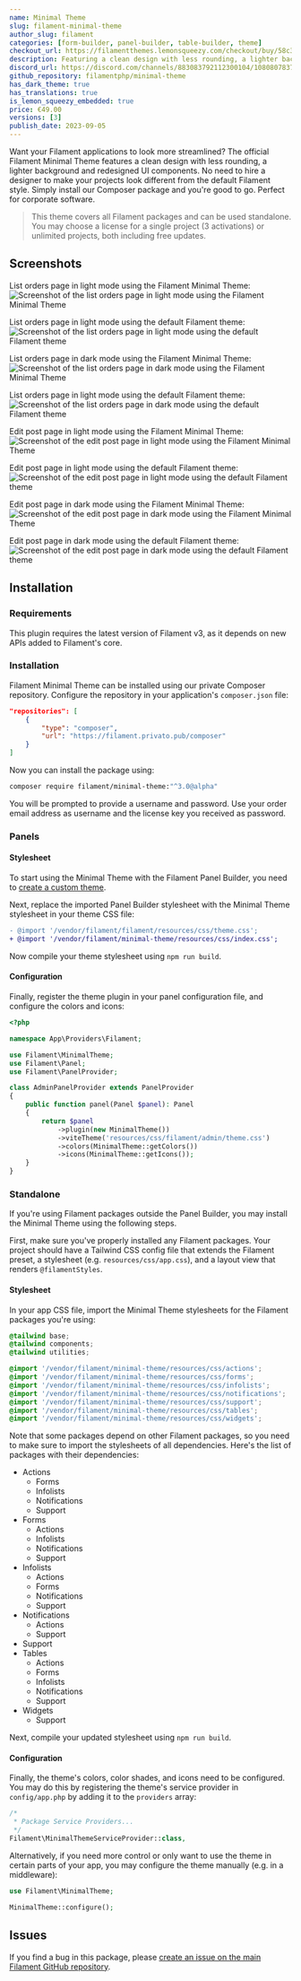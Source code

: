 ```yaml
---
name: Minimal Theme
slug: filament-minimal-theme
author_slug: filament
categories: [form-builder, panel-builder, table-builder, theme]
checkout_url: https://filamentthemes.lemonsqueezy.com/checkout/buy/58c32592-f76a-4685-aba2-65487cbcd3cc?embed=1&logo=0
description: Featuring a clean design with less rounding, a lighter background and redesigned UI components.
discord_url: https://discord.com/channels/883083792112300104/1080807837833384017
github_repository: filamentphp/minimal-theme
has_dark_theme: true
has_translations: true
is_lemon_squeezy_embedded: true
price: €49.00
versions: [3]
publish_date: 2023-09-05
---
```


Want your Filament applications to look more streamlined? The official Filament Minimal Theme features a clean design with less rounding, a lighter background and redesigned UI components. No need to hire a designer to make your projects look different from the default Filament style. Simply install our Composer package and you're good to go. Perfect for corporate software.

> This theme covers all Filament packages and can be used standalone. You may choose a license for a single project (3 activations) or unlimited projects, both including free updates.

## Screenshots

List orders page in light mode using the Filament Minimal Theme:
![Screenshot of the list orders page in light mode using the Filament Minimal Theme](/images/content/plugins/images/filament-minimal-theme-screenshot-light-list-orders.webp)

List orders page in light mode using the default Filament theme:
![Screenshot of the list orders page in light mode using the default Filament theme](/images/content/plugins/images/filament-minimal-theme-screenshot-light-list-orders-default.webp)

List orders page in dark mode using the Filament Minimal Theme:
![Screenshot of the list orders page in dark mode using the Filament Minimal Theme](/images/content/plugins/images/filament-minimal-theme-screenshot-dark-list-orders.webp)

List orders page in light mode using the default Filament theme:
![Screenshot of the list orders page in dark mode using the default Filament theme](/images/content/plugins/images/filament-minimal-theme-screenshot-dark-list-orders-default.webp)

Edit post page in light mode using the Filament Minimal Theme:
![Screenshot of the edit post page in light mode using the Filament Minimal Theme](/images/content/plugins/images/filament-minimal-theme-screenshot-light-edit-post.webp)

Edit post page in light mode using the default Filament theme:
![Screenshot of the edit post page in light mode using the default Filament theme](/images/content/plugins/images/filament-minimal-theme-screenshot-light-edit-post-default.webp)

Edit post page in dark mode using the Filament Minimal Theme:
![Screenshot of the edit post page in dark mode using the Filament Minimal Theme](/images/content/plugins/images/filament-minimal-theme-screenshot-dark-edit-post.webp)

Edit post page in dark mode using the default Filament theme:
![Screenshot of the edit post page in dark mode using the default Filament theme](/images/content/plugins/images/filament-minimal-theme-screenshot-dark-edit-post-default.webp)

## Installation

### Requirements

This plugin requires the latest version of Filament v3, as it depends on new APIs added to Filament's core.

### Installation

Filament Minimal Theme can be installed using our private Composer repository. Configure the repository in your application's `composer.json` file:

```json
"repositories": [
    {
        "type": "composer",
        "url": "https://filament.privato.pub/composer"
    }
]
```

Now you can install the package using:

```bash
composer require filament/minimal-theme:"^3.0@alpha"
```

You will be prompted to provide a username and password. Use your order email address as username and the license key you received as password.

### Panels

#### Stylesheet

To start using the Minimal Theme with the Filament Panel Builder, you need to [create a custom theme](https://filamentphp.com/docs/3.x/panels/themes#creating-a-custom-theme).

Next, replace the imported Panel Builder stylesheet with the Minimal Theme stylesheet in your theme CSS file:

```diff
- @import '/vendor/filament/filament/resources/css/theme.css';
+ @import '/vendor/filament/minimal-theme/resources/css/index.css';
```

Now compile your theme stylesheet using `npm run build`.

#### Configuration

Finally, register the theme plugin in your panel configuration file, and configure the colors and icons:

```php
<?php

namespace App\Providers\Filament;

use Filament\MinimalTheme;
use Filament\Panel;
use Filament\PanelProvider;

class AdminPanelProvider extends PanelProvider
{
    public function panel(Panel $panel): Panel
    {
        return $panel
            ->plugin(new MinimalTheme())
            ->viteTheme('resources/css/filament/admin/theme.css')
            ->colors(MinimalTheme::getColors())
            ->icons(MinimalTheme::getIcons());
    }
}
```

### Standalone

If you're using Filament packages outside the Panel Builder, you may install the Minimal Theme using the following steps.

First, make sure you've properly installed any Filament packages. Your project should have a Tailwind CSS config file that extends the Filament preset, a stylesheet (e.g. `resources/css/app.css`), and a layout view that renders `@filamentStyles`.

#### Stylesheet

In your app CSS file, import the Minimal Theme stylesheets for the Filament packages you're using:

```css
@tailwind base;
@tailwind components;
@tailwind utilities;

@import '/vendor/filament/minimal-theme/resources/css/actions';
@import '/vendor/filament/minimal-theme/resources/css/forms';
@import '/vendor/filament/minimal-theme/resources/css/infolists';
@import '/vendor/filament/minimal-theme/resources/css/notifications';
@import '/vendor/filament/minimal-theme/resources/css/support';
@import '/vendor/filament/minimal-theme/resources/css/tables';
@import '/vendor/filament/minimal-theme/resources/css/widgets';
```

Note that some packages depend on other Filament packages, so you need to make sure to import the stylesheets of all dependencies. Here's the list of packages with their dependencies:

- Actions
    - Forms
    - Infolists
    - Notifications
    - Support
- Forms
    - Actions
    - Infolists
    - Notifications
    - Support
- Infolists
    - Actions
    - Forms
    - Notifications
    - Support
- Notifications
    - Actions
    - Support
- Support
- Tables
    - Actions
    - Forms
    - Infolists
    - Notifications
    - Support
- Widgets
    - Support

Next, compile your updated stylesheet using `npm run build`.

#### Configuration

Finally, the theme's colors, color shades, and icons need to be configured. You may do this by registering the theme's service provider in `config/app.php` by adding it to the `providers` array:

```php
/*
 * Package Service Providers...
 */
Filament\MinimalThemeServiceProvider::class,
```

Alternatively, if you need more control or only want to use the theme in certain parts of your app, you may configure the theme manually (e.g. in a middleware):

```php
use Filament\MinimalTheme;

MinimalTheme::configure();
```

## Issues

If you find a bug in this package, please [create an issue on the main Filament GitHub repository](https://github.com/filamentphp/filament/issues/new?assignees=&labels=bug%2Cunconfirmed%2Clow+priority&projects=&template=bug_report.yml).
